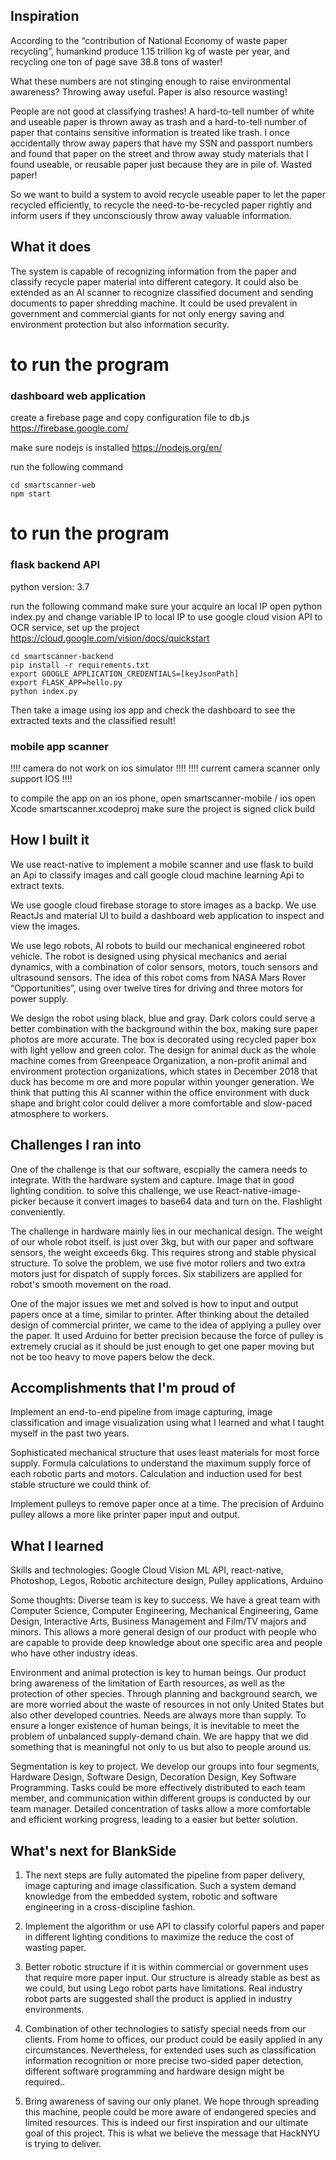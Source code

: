 ## Inspiration
According to the “contribution of National Economy of waste paper recycling”, humankind produce 1.15 trillion kg of waste per year, and recycling one ton of page save 38.8 tons of waster! 

What these numbers are not stinging enough to raise environmental awareness? Throwing away useful. Paper is also resource wasting! 

People are not good at classifying trashes! A hard-to-tell number of white and useable paper is thrown away as trash and a hard-to-tell number of paper that contains sensitive information is treated like trash.  I once accidentally throw away papers that have my SSN and passport numbers and found that paper on the street and throw away study materials that I found useable, or reusable paper just because they are in pile of. Wasted paper! 

So we want to build a system to avoid recycle useable paper to let the paper recycled efficiently, to recycle the need-to-be-recycled paper rightly and inform users if they unconsciously throw away valuable information. 

## What it does
The system is capable of recognizing information from the paper and classify recycle paper material into different category. It could also be extended as an AI scanner to recognize classified document and sending documents to paper shredding machine. It could be used prevalent in government and commercial giants for not only energy saving and environment protection but also information security.

# to run the program
### dashboard web application
create a firebase page and copy configuration file to db.js
https://firebase.google.com/

make sure nodejs is installed
https://nodejs.org/en/

run the following command

```
cd smartscanner-web
npm start
```

# to run the program
### flask backend API 
python version: 3.7

run the following command
make sure your acquire an local IP
open python index.py and change variable  IP  to local IP
to use google cloud vision API to OCR service, set up the project
https://cloud.google.com/vision/docs/quickstart

```
cd smartscanner-backend
pip install -r requirements.txt
export GOOGLE_APPLICATION_CREDENTIALS=[keyJsonPath]
export FLASK_APP=hello.py
python index.py
```

Then take a image using ios app and check the dashboard to see the extracted texts and the classified result!

### mobile app scanner
!!!! camera do not work on ios simulator !!!!
!!!! current camera scanner only support IOS !!!!

to compile the app on an ios phone,
open smartscanner-mobile / ios
open Xcode smartscanner.xcodeproj
make sure the project is signed
click build



## How I built it
We use react-native to implement a mobile scanner and use flask to build an Api to classify images and call google cloud machine learning Api to extract texts.

We use  google cloud firebase storage to store images as a backp. We use ReactJs and material UI to build a dashboard web application to inspect and view the images.

We use lego robots, AI robots to build our mechanical engineered robot vehicle. The robot is designed using physical mechanics and aerial dynamics, with a combination of color sensors, motors, touch sensors and ultrasound sensors. The idea of this robot coms from NASA Mars Rover “Opportunities”, using over twelve tires for driving and three motors for power supply. 

We design the robot using black, blue and gray. Dark colors could serve a better combination with the background within the box, making sure paper photos are more accurate.  The box is decorated using recycled paper box with light yellow and green color. The design for animal duck as the whole machine comes from Greenpeace Organization, a non-profit animal and environment protection organizations, which states in December 2018 that duck has become m ore and more popular within younger generation. We think that putting this AI scanner within the office environment with duck shape and bright color could deliver a more comfortable and slow-paced atmosphere to workers.

## Challenges I ran into
One of the challenge is that our software, escpially the camera needs to integrate. With the hardware system and capture. Image  that in good lighting condition. to solve this challenge, we use React-native-image-picker because it convert images to base64 data  and turn on the. Flashlight conveniently.

The challenge in hardware mainly lies in our mechanical design. The weight of our whole robot itself. is just over 3kg, but with our paper and software sensors, the weight exceeds 6kg. This requires strong and stable physical structure. To solve the problem, we use five motor rollers and two extra motors just for dispatch of supply forces. Six stabilizers are applied for robot's smooth movement on the road.

One of the major issues we met and solved is how to input and output papers once at a time, similar to printer. After thinking about the detailed design of commercial printer, we came to the idea of applying a pulley over the paper. It used Arduino for better precision because the force of pulley is extremely crucial as it should be just enough to get one paper moving but not be too heavy to move papers below the deck.

## Accomplishments that I'm proud of
Implement an end-to-end pipeline from image capturing, image classification and image visualization using what I learned and what I taught myself in the past two years.

Sophisticated mechanical structure that uses least materials for most force supply. Formula calculations to understand the maximum supply force of each robotic parts and motors. Calculation and induction used for best stable structure we could think of.

Implement pulleys to remove paper once at a time. The precision of Arduino pulley allows a more like printer paper input and output.

## What I learned
Skills and technologies:
Google Cloud Vision ML API, react-native, Photoshop, Legos, Robotic architecture design, Pulley applications, Arduino

Some thoughts:
Diverse team is key to success. We have a great team with Computer Science, Computer Engineering, Mechanical Engineering, Game Design, Interactive Arts, Business Management and Film/TV majors and minors. This allows a more general design of our product with people who are capable to provide deep knowledge about one specific area and people who have other industry ideas.

Environment and animal protection is key to human beings. Our product bring awareness of the limitation of Earth resources, as well as the protection of other species.  Through planning and background search, we are more worried about the waste of resources in not only United States but also other developed countries. Needs are always more than supply. To ensure a longer existence of human beings, it is inevitable to meet the problem of unbalanced supply-demand chain. We are happy that we did something that is meaningful not only to us but also to people around us.

Segmentation is key to project. We develop our groups into four segments, Hardware Design, Software Design, Decoration Design, Key Software Programming. Tasks could be more effectively distributed to each team member, and communication within different groups is conducted by our team manager. Detailed concentration of tasks allow a more comfortable and efficient working progress, leading to a easier but better solution.

## What's next for BlankSide
1. The next steps are fully automated the pipeline from paper delivery, image capturing and image classification. Such a system demand knowledge from the embedded system, robotic and software engineering in a cross-discipline fashion.

2. Implement the algorithm or use API to classify colorful papers and paper in different lighting conditions to maximize the reduce the cost of wasting paper. 

3. Better robotic structure if it is within commercial or government uses that require more paper input. Our structure is already stable as best as we could, but using Lego robot parts have limitations. Real industry robot parts are suggested shall the product is applied in industry environments.

4. Combination of other technologies to satisfy special needs from our clients. From home to offices, our product could be easily applied in any circumstances. Nevertheless, for extended uses such as classification information recognition or more precise two-sided paper detection, different software programming and hardware design might be required..

5. Bring awareness of saving our only planet. We hope through spreading this machine, people could be more aware of endangered species and limited resources. This is indeed our first inspiration and our ultimate goal of this project. This is what we believe the message that HackNYU is trying to deliver.